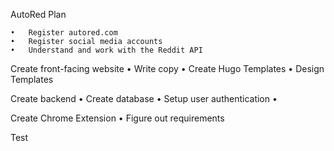 AutoRed Plan

	•	Register autored.com
	•	Register social media accounts
	•	Understand and work with the Reddit API

Create front-facing website
	•	Write copy
	•	Create Hugo Templates
	•	Design Templates

Create backend
	•	Create database
	•	Setup user authentication
	•	 

Create Chrome Extension
	•	Figure out requirements



Test